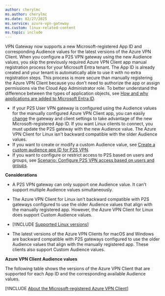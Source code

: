 ```yaml
---
author: cherylmc
ms.author: cherylmc
ms.date: 02/27/2025
ms.service: azure-vpn-gateway
ms.custom: linux-related-content
ms.topic: include
---
```

VPN Gateway now supports a new Microsoft-registered App ID and corresponding Audience values for the latest versions of the Azure VPN Client. When you configure a P2S VPN gateway using the new Audience values, you skip the previously required Azure VPN Client app manual registration process for your Microsoft Entra tenant. The App ID is already created and your tenant is automatically able to use it with no extra registration steps. This process is more secure than manually registering the Azure VPN Client because you don't need to authorize the app or assign permissions via the Cloud App Administrator role. To better understand the difference between the types of application objects, see [How and why applications are added to Microsoft Entra ID](/entra/identity-platform/how-applications-are-added).

* If your P2S User VPN gateway is configured using the Audience values for the manually configured Azure VPN Client app, you can easily [change](../articles/vpn-gateway/point-to-site-entra-gateway-update.md) the gateway and client settings to take advantage of the new Microsoft-registered App ID. If you want Linux clients to connect, you must update the P2S gateway with the new Audience value. The Azure VPN Client for Linux isn't backward compatible with the older Audience values.
* If you want to create or modify a custom Audience value, see [Create a custom audience app ID for P2S VPN](../articles/vpn-gateway/point-to-site-entra-register-custom-app.md).
* If you want to configure or restrict access to P2S based on users and groups, see [Scenario: Configure P2S VPN access based on users and groups](../articles/vpn-gateway/point-to-site-entra-users-access.md).

**Considerations**

* A P2S VPN gateway can only support one Audience value. It can't support multiple Audience values simultaneously.

* The Azure VPN Client for Linux isn't backward compatible with P2S gateways configured to use the older Audience values that align with the manually registered app. However, the Azure VPN Client for Linux does support Custom Audience values.

* [!INCLUDE [Supported Linux versions](vpn-gateway-azure-vpn-client-linux-supported-releases.md)]

* The latest versions of the Azure VPN Clients for macOS and Windows are backward compatible with P2S gateways configured to use the older Audience values that align with the manually registered app. These clients also support Custom Audience values.

**Azure VPN Client Audience values**

The following table shows the versions of the Azure VPN Client that are supported for each App ID and the corresponding available Audience values.

[!INCLUDE [About the Microsoft-registered Azure VPN Client](vpn-gateway-entra-audience-values.md)]
